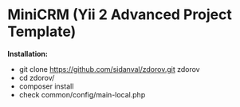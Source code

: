 MiniCRM (Yii 2 Advanced Project Template)
===============================
**Installation:**
 * git clone https://github.com/sidanval/zdorov.git zdorov
 * cd zdorov/
 * composer install
 * check common/config/main-local.php